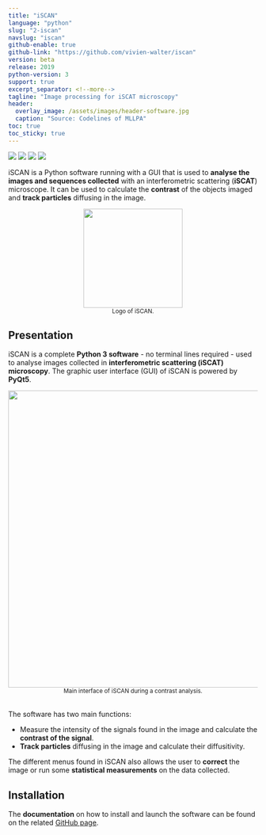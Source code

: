 ```yaml
---
title: "iSCAN"
language: "python"
slug: "2-iscan"
navslug: "iscan"
github-enable: true
github-link: "https://github.com/vivien-walter/iscan"
version: beta
release: 2019
python-version: 3
support: true
excerpt_separator: <!--more-->
tagline: "Image processing for iSCAT microscopy"
header:
  overlay_image: /assets/images/header-software.jpg
  caption: "Source: Codelines of MLLPA"
toc: true
toc_sticky: true
---
```


<img src="https://img.shields.io/badge/version-{{ page.version }}-f39f37">
<img src="https://img.shields.io/badge/release-{{ page.release }}-0377fc">
<img src="https://img.shields.io/badge/python-{{ page.python-version }}-3b9c46">
<img src="https://img.shields.io/badge/support-{{ page.support }}-8c8c8c">

iSCAN is a Python software running with a GUI that is used to **analyse the images and sequences collected**
with an interferometric scattering (**iSCAT**) microscope. It can be used to calculate the **contrast** of
the objects imaged and **track particles** diffusing in the image.

<!--more-->

<center><img src="{{ site.baseurl }}/assets/images/softwares/python-iscan-logo.png" width='200' height='200'/></center>
<center><sub>Logo of iSCAN.</sub></center>

## Presentation

iSCAN is a complete **Python 3 software** - no terminal lines required - used to analyse images
collected in **interferometric scattering (iSCAT) microscopy**. The graphic user interface (GUI) of iSCAN is powered by **PyQt5**.

<center><img src="{{ site.baseurl }}/assets/images/softwares/python-iscan-interface.png" width='600' height='600'/></center>
<center><sub>Main interface of iSCAN during a contrast analysis.</sub></center>
<br>

The software has two main functions:
* Measure the intensity of the signals found in the image and calculate the **contrast of the signal**.
* **Track particles** diffusing in the image and calculate their diffusitivity.

The different menus found in iSCAN also allows the user to **correct** the image or
run some **statistical measurements** on the data collected.

## Installation

The **documentation** on how to install and launch the software can be found on the related [GitHub page](https://github.com/vivien-walter/iscan).
